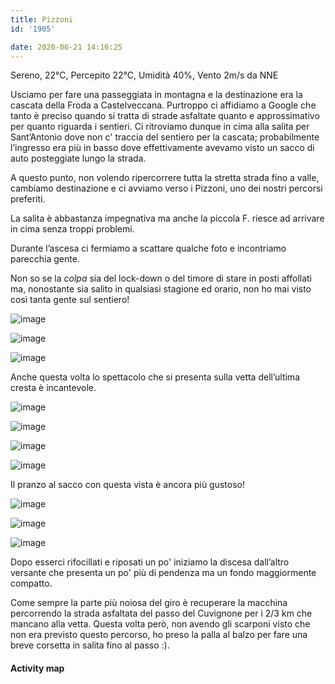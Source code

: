 ```yaml
---
title: Pizzoni
id: '1905'

date: 2020-06-21 14:16:25
---
```


Sereno, 22°C, Percepito 22°C, Umidità 40%, Vento 2m/s da NNE

Usciamo per fare una passeggiata in montagna e la destinazione era la cascata della Froda a Castelveccana. Purtroppo ci affidiamo a Google che tanto è preciso quando si tratta di strade asfaltate quanto e approssimativo per quanto riguarda i sentieri. Ci ritroviamo dunque in cima alla salita per Sant’Antonio dove non c' traccia del sentiero per la cascata; probabilmente l’ingresso era più in basso dove effettivamente avevamo visto un sacco di auto posteggiate lungo la strada.

A questo punto, non volendo ripercorrere tutta la stretta strada fino a valle, cambiamo destinazione e ci avviamo verso i Pizzoni, uno dei nostri percorsi preferiti.

La salita è abbastanza impegnativa ma anche la piccola F. riesce ad arrivare in cima senza troppi problemi.

Durante l’ascesa ci fermiamo a scattare qualche foto e incontriamo parecchia gente.

Non so se la _colpa_ sia del lock-down o del timore di stare in posti affollati ma, nonostante sia salito in qualsiasi stagione ed orario, non ho mai visto così tanta gente sul sentiero!

![image](/images/2021/08/IMG_2185_huddd535b15bc36324884424320359d5d3_512497_700x0_resize_q75_box.jpg)

![image](/images/2021/08/IMG_2193_huddd535b15bc36324884424320359d5d3_509148_700x0_resize_q75_box.jpg)

![image](/images/2021/08/IMG_2194_huddd535b15bc36324884424320359d5d3_497754_700x0_resize_q75_box.jpg)

Anche questa volta lo spettacolo che si presenta sulla vetta dell’ultima cresta è incantevole.

![image](/images/2021/08/IMG_2197_hub0e30493fb42e99f1eaf77b3ef409676_510514_700x0_resize_q75_box.jpg)

![image](/images/2021/08/IMG_2196_hua162cbab1ec3364d6cfd77e84e498772_503716_700x0_resize_q75_box.jpg)

![image](/images/2021/08/IMG_2204_hu31ab9fac12872e95feffae031cd39f31_496176_700x0_resize_q75_box.jpg)

![image](/images/2021/08/IMG_2208_hubfbabcf2ac3520ccd36805902acb46e5_504989_700x0_resize_q75_box.jpg)

Il pranzo al sacco con questa vista è ancora più gustoso!

![image](/images/2021/08/IMG_2209_hu8465833aaeda1041a6d36a7a3f2e0ce0_511920_700x0_resize_q75_box.jpg)

![image](/images/2021/08/IMG_2210_hu0a54e4de93b2420c0b2c01e193fa3d01_284088_700x0_resize_q75_box.jpg)

![image](/images/2021/08/IMG_2215_hu912fc7833bbf609a4ff57202a158a1cd_517052_700x0_resize_q75_box.jpg)

Dopo esserci rifocillati e riposati un po' iniziamo la discesa dall’altro versante che presenta un po' più di pendenza ma un fondo maggiormente compatto.

Come sempre la parte più noiosa del giro è recuperare la macchina percorrendo la strada asfaltata del passo del Cuvignone per i 2/3 km che mancano alla vetta. Questa volta però, non avendo gli scarponi visto che non era previsto questo percorso, ho preso la palla al balzo per fare una breve corsetta in salita fino al passo :).

<!-- ![image](/images/2021/08/20200621-activity-map_hudbdee13bbaba8e2a14cef68e5062b743_25858_700x0_resize_box_3.png) -->

#### Activity map
